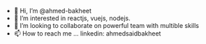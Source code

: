 - 👋 Hi, I’m @ahmed-bakheet
- 👀 I’m interested in reactjs, vuejs, nodejs.
- 💞️ I’m looking to collaborate on powerful team with multible skills
- 📫 How to reach me ... linkedin: ahmedsaidbakheet

<!---
ahmed-bakheet/ahmed-bakheet is a ✨ special ✨ repository because its `README.md` (this file) appears on your GitHub profile.
You can click the Preview link to take a look at your changes.
--->
